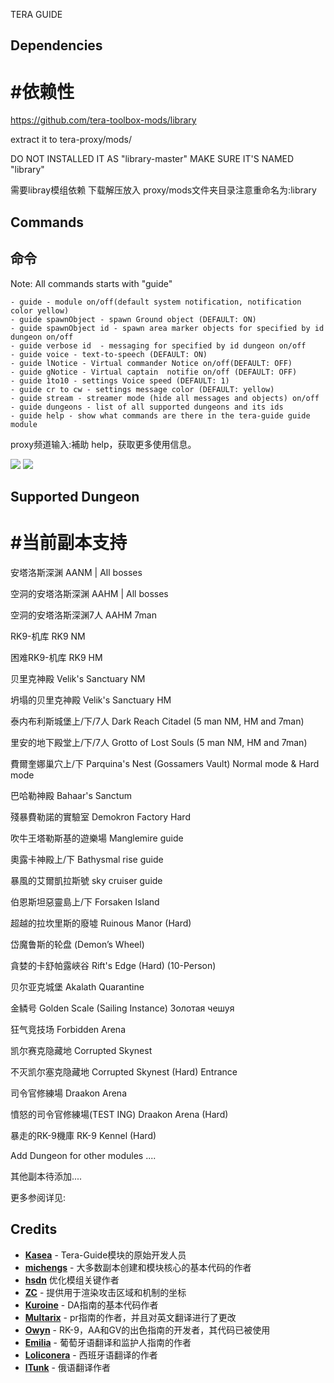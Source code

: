 TERA  GUIDE
## Dependencies

# #依赖性



https://github.com/tera-toolbox-mods/library

extract it to tera-proxy/mods/

DO NOT INSTALLED IT AS "library-master" MAKE SURE IT'S NAMED "library"



需要libray模组依赖 下载解压放入 proxy/mods文件夹目录注意重命名为:library

## Commands

## 命令

Note: All commands starts with "guide"


    - guide - module on/off(default system notification, notification color yellow)
    - guide spawnObject - spawn Ground object (DEFAULT: ON)
    - guide spawnObject id - spawn area marker objects for specified by id dungeon on/off
    - guide verbose id	- messaging for specified by id dungeon on/off
    - guide voice - text-to-speech (DEFAULT: ON)
    - guide lNotice - Virtual commander Notice on/off(DEFAULT: OFF)
    - guide gNotice - Virtual captain  notifie on/off (DEFAULT: OFF)
    - guide 1to10 - settings Voice speed (DEFAULT: 1)
    - guide cr to cw - settings message color (DEFAULT: yellow)
    - guide stream - streamer mode (hide all messages and objects) on/off
    - guide dungeons - list of all supported dungeons and its ids	
    - guide help - show what commands are there in the tera-guide guide module


proxy频道输入:補助 help，获取更多使用信息。 

<img src=https://i.imgur.com/iCPqTsz.png>
<img src=https://i.imgur.com/5LMpyp4.png>



## Supported Dungeon

# #当前副本支持


安塔洛斯深渊           AANM | All bosses

空洞的安塔洛斯深渊     AAHM | All bosses

空洞的安塔洛斯深渊7人  AAHM 7man

RK9-机库               RK9 NM

困难RK9-机库           RK9 HM

贝里克神殿             Velik's Sanctuary NM

坍塌的贝里克神殿       Velik's Sanctuary HM

泰内布利斯城堡上/下/7人 Dark Reach Citadel (5 man NM, HM and 7man)

里安的地下殿堂上/下/7人 Grotto of Lost Souls (5 man NM, HM and 7man)
 
費爾奎娜巢穴上/下       Parquina's Nest (Gossamers Vault)  Normal mode & Hard mode

巴哈勒神殿              Bahaar's Sanctum

殘暴費勒諾的實驗室      Demokron Factory Hard

吹牛王塔勒斯基的遊樂場  Manglemire guide

奧露卡神殿上/下         Bathysmal rise guide

暴風的艾爾凱拉斯號      sky cruiser guide

伯恩斯坦惡靈島上/下     Forsaken Island

超越的拉坎里斯的廢墟    Ruinous Manor (Hard)

岱魔鲁斯的轮盘          (Demon’s Wheel)

貪婪的卡舒帕露峽谷      Rift's Edge (Hard) (10-Person)

贝尔亚克城堡            Akalath Quarantine

金鳞号                  Golden Scale (Sailing Instance)       Золотая чешуя

狂气竞技场              Forbidden Arena

凯尔赛克隐藏地          Corrupted Skynest

不灭凯尔塞克隐藏地      Corrupted Skynest (Hard) Entrance

司令官修練場            Draakon Arena 
 
憤怒的司令官修練場(TEST ING)      Draakon Arena (Hard) 

暴走的RK-9機庫          RK-9 Kennel (Hard)	                           

Add Dungeon for other modules ....

其他副本待添加....


更多参阅详见: 

## Credits
- **[Kasea](https://github.com/Kaseaa)** - Tera-Guide模块的原始开发人员
- **[michengs](https://github.com/michengs)** - 大多数副本创建和模块核心的基本代码的作者
- **[hsdn]( https://github.com/hsdn/tera-guide)** 优化模组关键作者
- **[ZC](https://github.com/tera-mod)** - 提供用于渲染攻击区域和机制的坐标
- **[Kuroine](https://github.com/Kuroine)** - DA指南的基本代码作者
- **[Multarix](https://github.com/Multarix)** - pr指南的作者，并且对英文翻译进行了更改
- **[Owyn](https://github.com/Owyn)** - RK-9，AA和GV的出色指南的开发者，其代码已被使用
- **[Emilia](https://github.com/emilia-s2)** - 葡萄牙语翻译和监护人指南的作者
- **[Loliconera](https://github.com/Loliconera)** - 西班牙语翻译的作者
- **[ITunk](https://github.com/GrafNikola)** - 俄语翻译作者
